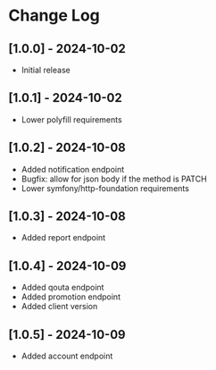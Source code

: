 # Change Log

## [1.0.0] - 2024-10-02

- Initial release

## [1.0.1] - 2024-10-02

- Lower polyfill requirements

## [1.0.2] - 2024-10-08

- Added notification endpoint
- Bugfix: allow for json body if the method is PATCH
- Lower symfony/http-foundation requirements

## [1.0.3] - 2024-10-08

- Added report endpoint

## [1.0.4] - 2024-10-09

- Added qouta endpoint
- Added promotion endpoint
- Added client version

## [1.0.5] - 2024-10-09

- Added account endpoint
